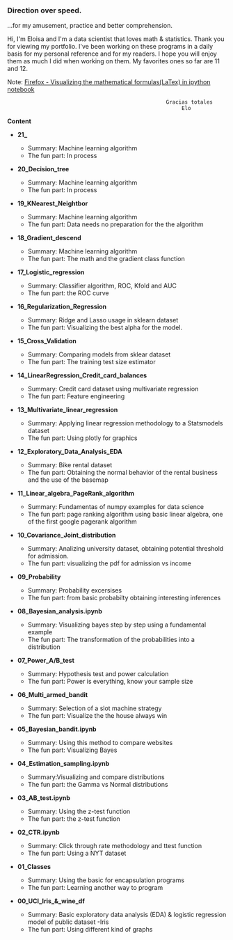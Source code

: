 ### Direction over speed.

...for my amusement, practice and better comprehension.


Hi, I'm Eloisa and I'm a data scientist that loves math & statistics. Thank you for viewing my portfolio. I've been working on these programs in a daily basis for my personal reference and for my readers. I hope you will enjoy them as much I did when working on them. My favorites ones so far are 11 and 12.

Note: [Firefox - Visualizing the mathematical formulas(LaTex) in ipython notebook](http://docs.mathjax.org/en/latest/installation.html#firefox-and-local-fonts) 

                                                       Gracias totales
                                                            Elo

**Content**

  * **21_**
  	- Summary: Machine learning algorithm 
  	- The fun part: In process
  * **20_Decision_tree**
  	- Summary: Machine learning algorithm 
  	- The fun part: In process
  	
  * **19_KNearest_Neightbor**
  	- Summary: Machine learning algorithm
  	- The fun part: Data needs no preparation for the the algorithm

  * **18_Gradient_descend**
  	- Summary: Machine learning algorithm
  	- The fun part: The math and the gradient class function
  	
  * **17_Logistic_regression**
    - Summary: Classifier algorithm, ROC, Kfold and AUC
  	- The fun part: the ROC curve
  	
  * **16_Regularization_Regression**
  	- Summary: Ridge and Lasso usage in sklearn dataset
  	- The fun part: Visualizing the best alpha for the model.
  	
  * **15_Cross_Validation**
  	- Summary: Comparing models from sklear dataset
  	- The fun part: The training test size estimator
  	
  * **14_LinearRegression_Credit_card_balances**
  	- Summary: Credit card dataset  using multivariate regression
  	- The fun part: Feature engineering
  	
  * **13_Multivariate_linear_regression**
  	- Summary: Applying linear regression methodology to a Statsmodels dataset 
  	- The fun part: Using plotly for graphics
  	  	
  * **12_Exploratory_Data_Analysis_EDA**
  	- Summary: Bike rental dataset
  	- The fun part: Obtaining the normal behavior of the rental business and the use of the basemap
  	
  * **11_Linear_algebra_PageRank_algorithm**
  	- Summary: Fundamentas of numpy examples for data science
  	- The fun part: page ranking algorithm using basic linear algebra, one of the first google pagerank algorithm
  	
  * **10_Covariance_Joint_distribution**
  	- Summary: Analizing university dataset, obtaining potential threshold for admission. 
  	- The fun part: visualizing the pdf for admission vs income
  	
  * **09_Probability**
  	- Summary: Probability excersises
  	- The fun part: from basic probabilty obtaining interesting inferences
  	
  * **08_Bayesian_analysis.ipynb**
  	- Summary: Visualizing bayes step by step using a fundamental example
  	- The fun part: The transformation of the probabilities into a distribution
  	
  * **07_Power_A/B_test**
    - Summary: Hypothesis test and power calculation
  	- The fun part: Power is everything, know your sample size 
  
  * **06_Multi_armed_bandit**
  	- Summary: Selection of a slot machine strategy 
  	- The fun part: Visualize the the house always win
  
  * **05_Bayesian_bandit.ipynb**
  	- Summary: Using this method to compare websites
  	- The fun part: Visualizing Bayes
  
  * **04_Estimation_sampling.ipynb**
   	- Summary:Visualizing and compare distributions
  	- The fun part: the Gamma vs Normal distributions
  
  * **03_AB_test.ipynb**
    - Summary: Using the z-test function
  	- The fun part: the z-test function
  
  * **02_CTR.ipynb**
    - Summary: Click through rate methodology and ttest function
  	- The fun part: Using a NYT dataset 
  
  * **01_Classes**
  	- Summary: Using the basic for encapsulation programs
  	- The fun part: Learning another way to program
  
  * **00_UCI_Iris_&_wine_df**
  	- Summary: Basic exploratory data analysis (EDA) & logistic regression model of public dataset -Iris
  	- The fun part: Using different kind of graphs
  


  
  
  
  
  
  
  
  
  
  
  
  
  
 


